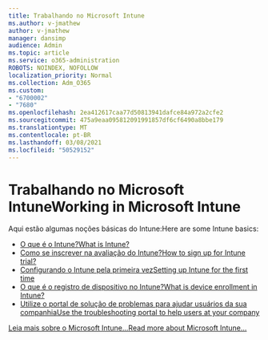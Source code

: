 ```yaml
---
title: Trabalhando no Microsoft Intune
ms.author: v-jmathew
author: v-jmathew
manager: dansimp
audience: Admin
ms.topic: article
ms.service: o365-administration
ROBOTS: NOINDEX, NOFOLLOW
localization_priority: Normal
ms.collection: Adm_O365
ms.custom:
- "6700002"
- "7680"
ms.openlocfilehash: 2ea412617caa77d50813941dafce84a972a2cfe2
ms.sourcegitcommit: 475a9eaa095812091991857df6cf6490a8bbe179
ms.translationtype: MT
ms.contentlocale: pt-BR
ms.lasthandoff: 03/08/2021
ms.locfileid: "50529152"
---
```

# <a name="working-in-microsoft-intune"></a><span data-ttu-id="06e28-102">Trabalhando no Microsoft Intune</span><span class="sxs-lookup"><span data-stu-id="06e28-102">Working in Microsoft Intune</span></span>

<span data-ttu-id="06e28-103">Aqui estão algumas noções básicas do Intune:</span><span class="sxs-lookup"><span data-stu-id="06e28-103">Here are some Intune basics:</span></span>

- [<span data-ttu-id="06e28-104">O que é o Intune?</span><span class="sxs-lookup"><span data-stu-id="06e28-104">What is Intune?</span></span>](https://docs.microsoft.com/mem/intune/fundamentals/what-is-intune)
- [<span data-ttu-id="06e28-105">Como se inscrever na avaliação do Intune?</span><span class="sxs-lookup"><span data-stu-id="06e28-105">How to sign up for Intune trial?</span></span>](https://docs.microsoft.com/mem/intune/fundamentals/free-trial-sign-up)
- [<span data-ttu-id="06e28-106">Configurando o Intune pela primeira vez</span><span class="sxs-lookup"><span data-stu-id="06e28-106">Setting up Intune for the first time</span></span>](https://docs.microsoft.com/mem/intune/fundamentals/setup-steps)
- [<span data-ttu-id="06e28-107">O que é o registro de dispositivo no Intune?</span><span class="sxs-lookup"><span data-stu-id="06e28-107">What is device enrollment in Intune?</span></span>](https://docs.microsoft.com/mem/intune/enrollment/device-enrollment)
- [<span data-ttu-id="06e28-108">Utilize o portal de solução de problemas para ajudar usuários da sua companhia</span><span class="sxs-lookup"><span data-stu-id="06e28-108">Use the troubleshooting portal to help users at your company</span></span>](https://docs.microsoft.com/mem/intune/fundamentals/help-desk-operators)

[<span data-ttu-id="06e28-109">Leia mais sobre o Microsoft Intune...</span><span class="sxs-lookup"><span data-stu-id="06e28-109">Read more about Microsoft Intune...</span></span>](https://docs.microsoft.com/mem/intune/)
